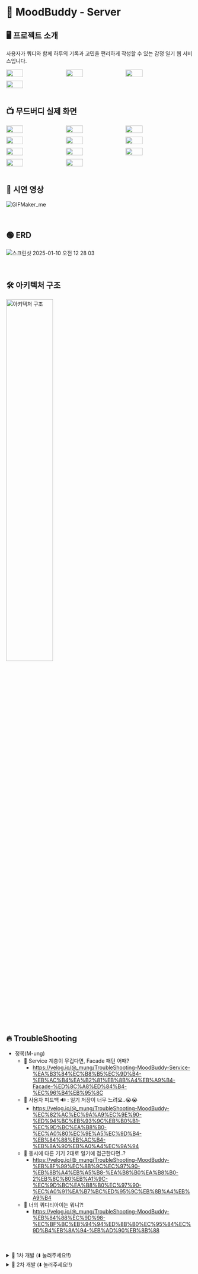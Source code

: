 # 📔 MoodBuddy - Server

## 🖥️ 프로젝트 소개
사용자가 쿼디와 함께 하루의 기록과 고민을 편리하게 작성할 수 있는 감정 일기 웹 서비스입니다.

<div style="display: flex; flex-wrap: wrap; gap: 10px;">
  <img src="https://github.com/user-attachments/assets/61b83563-2496-4d61-aa91-29e4392e656f" width="30%">
  <img src="https://github.com/user-attachments/assets/5c030d7a-882c-4ad2-af45-4086d8b97561" width="30%">
  <img src="https://github.com/user-attachments/assets/dc002fed-dc2c-4511-816c-e321090d119d" width="30%">
  <img src="https://github.com/user-attachments/assets/26d15186-8bcf-4c3a-91a8-b3cd98b69e89" width="30%">
</div>

<br>

## 📺 무드버디 실제 화면
<div style="display: flex; flex-wrap: wrap; gap: 10px;">
  <img src="https://github.com/user-attachments/assets/dc521e90-b4fd-4cd2-94e2-1e2d2a93dbbb" width="30%">
  <img src="https://github.com/user-attachments/assets/8db0dbf0-0c61-420b-9bb1-497f80b802dc" width="30%">
  <img src="https://github.com/user-attachments/assets/fe4a279c-d872-48eb-ab29-2de2627d7631" width="30%">
  <img src="https://github.com/user-attachments/assets/1d4a8bdc-5dc6-4015-861a-9f135cf07273" width="30%">
  <img src="https://github.com/user-attachments/assets/b91aeb51-91fe-4059-a2ca-01e257a7f166" width="30%">
  <img src="https://github.com/user-attachments/assets/3ec5da46-63de-4b67-99a3-aea10dd2477f" width="30%">
  <img src="https://github.com/user-attachments/assets/7e1354f8-dbb5-47f8-925a-f3e44304e068" width="30%">
  <img src="https://github.com/user-attachments/assets/73ad1b66-6ce5-4dc1-b5fd-f6b69f26f562" width="30%">
  <img src="https://github.com/user-attachments/assets/9e3b67a0-2eee-443f-ad79-c42af3acaad7" width="30%">
  <img src="https://github.com/user-attachments/assets/3d6159c0-b8f8-4f61-a8cf-dea0c27aa423" width="30%">
  <img src="https://github.com/user-attachments/assets/5ecc9021-4309-44a1-bf54-f585b7707b3d" width="30%">
</div>

<br>

## 🎥 시연 영상
![GIFMaker_me](https://github.com/user-attachments/assets/2a61f871-a1ca-402a-98a2-3643112e5b53)

<br>

## 🟢 ERD
![스크린샷 2025-01-10 오전 12 28 03](https://github.com/user-attachments/assets/7e43f023-2833-4a38-bf90-5dc60daec830)

<br>

## 🛠️ 아키텍처 구조
<img src="https://github.com/user-attachments/assets/13de24d9-5fd4-43c7-a5da-e324f6b4d867" alt="아키텍처 구조" width="50%">

<br>

## 🔥 TroubleShooting
- 정목(M-ung)
  - 📍 Service 계층이 무겁다면, Facade 패턴 어때?
    -  https://velog.io/@_mung/TroubleShooting-MoodBuddy-Service-%EA%B3%84%EC%B8%B5%EC%9D%B4-%EB%AC%B4%EA%B2%81%EB%8B%A4%EB%A9%B4-Facade-%ED%8C%A8%ED%84%B4-%EC%96%B4%EB%95%8C
  - 📍 사용자 피드백 🔊 : 일기 저장이 너무 느려요..😭😭
    -  https://velog.io/@_mung/TroubleShooting-MoodBuddy-%EC%82%AC%EC%9A%A9%EC%9E%90-%ED%94%BC%EB%93%9C%EB%B0%B1-%EC%9D%BC%EA%B8%B0-%EC%A0%80%EC%9E%A5%EC%9D%B4-%EB%84%88%EB%AC%B4-%EB%8A%90%EB%A0%A4%EC%9A%94
  - 📍 동시에 다른 기기 2대로 일기에 접근한다면..?
    - https://velog.io/@_mung/TroubleShooting-MoodBuddy-%EB%8F%99%EC%8B%9C%EC%97%90-%EB%8B%A4%EB%A5%B8-%EA%B8%B0%EA%B8%B0-2%EB%8C%80%EB%A1%9C-%EC%9D%BC%EA%B8%B0%EC%97%90-%EC%A0%91%EA%B7%BC%ED%95%9C%EB%8B%A4%EB%A9%B4
  - 📍 너의 쿼디티아이는 뭐니?!
    - https://velog.io/@_mung/TroubleShooting-MoodBuddy-%EB%84%88%EC%9D%98-%EC%BF%BC%EB%94%94%ED%8B%B0%EC%95%84%EC%9D%B4%EB%8A%94-%EB%AD%90%EB%8B%88 
    
<br>
<br>

<details>
  <summary> 💊 1차 개발 (⬇️ 눌러주세요‼️) </summary>
  
  ## 🕰️ 개발 기간
  * 24.03.01 - 24.07.27
  
  <br>
  
  ## ⚙️ 개발 환경
  - `Java 17`
  - **IDE** : IntelliJ IDEA
  - **Framework** : Springboot(3.2.6)
  - **Database** : MySQL
  - **ORM** : Hibernate (Spring Data JPA 사용)
  
  <br>
  
  ## 🧑‍🤝‍🧑 멤버 구성
  <p>
      <a href="https://github.com/M-ung">
        <img src="https://avatars.githubusercontent.com/u/126846468?v=4" width="100">
      </a>
      <a href="https://github.com/dylee00">
        <img src="https://avatars.githubusercontent.com/u/135154209?v=4" width="100">
      </a>
      <a href="https://github.com/zzammin">
        <img src="https://avatars.githubusercontent.com/u/105933726?v=4" width="100"> 
      </a>
  </p>
  
  <br>
  
  ## 📝 규칙
  
  - **커밋 컨벤션**
      - Feat: 새로운 기능 추가
      - Fix: 버그 수정
      - Docs: 문서 수정
      - Style: 코드 포맷팅, 세미콜론 누락, 코드 변경이 없는 경우
      - Refactor: 코드 리팩토링
      - Test: 테스트 코드, 리팩토링 테스트 코드 추가
      - Chore: 빌드 업무 수정, 패키지 매니저 수정
  
  - **Branch 규칙**
      - 각자의 깃 닉네임을 딴 branch 명을 사용한다.
      - 예시
          - git checkout -b mung
  
  - **Commit message 규칙**
      - 종류: 메시지
      - 예시
          - feat: 커밋 내용 - #브랜치명
          - feat: 로그인 구현 - #mung
  
  - **DTO 규칙**
      - 엔티티명 + Res/Req + 역할 + DTO
      - 예시
          - UserResSaveDTO
          - PostReqSaveDTO

</details>


<details>
  <summary> 💊 2차 개발 (⬇️ 눌러주세요‼️) </summary>
  
  ## 🕰️ 개발 기간
  * 24.08.01 - 진행 중
  
  <br>
  
  ## ⚙️ 개발 환경
  - `Java 21`
  - **IDE** : IntelliJ IDEA
  - **Framework** : Springboot(3.3.7)
  - **Database** : MySQL
  - **ORM** : Hibernate (Spring Data JPA 사용)
  
  <br>
  
  ## 🧑‍🤝‍🧑 멤버 구성
  <p>
      <a href="https://github.com/M-ung">
        <img src="https://avatars.githubusercontent.com/u/126846468?v=4" width="100">
      </a>
      <a href="https://github.com/zzammin">
        <img src="https://avatars.githubusercontent.com/u/105933726?v=4" width="100"> 
      </a>
  </p>
  
  <br>
  
  ## 📝 규칙
  
  - **커밋 컨벤션**
      - Feat: 새로운 기능 추가
      - Fix: 버그 수정
      - Docs: 문서 수정
      - Style: 코드 포맷팅, 세미콜론 누락, 코드 변경이 없는 경우
      - Refactor: 코드 리팩토링
      - Test: 테스트 코드, 리팩토링 테스트 코드 추가
      - Chore: 빌드 업무 수정, 패키지 매니저 수정
  
  - **Branch 규칙**
      - 각자의 깃 타입과 이슈번호를 딴 branch 명을 사용한다.
      - 예시
          - git checkout -b 타입/#이슈번호
          - git checkout -b feature/#5
  
  - **Commit message 규칙**
      - "타입(앞글자를 대문자로): 커밋 메세지 - #이슈번호" 형식으로 작성한다.
      - 예시
          - Feat: 커밋 내용 - #이슈번호
          - Feat: 로그인 구현 - #5
  
  - **DTO 규칙**
      - 엔티티명 + Res/Req + 역할 + DTO
      - 예시
          - UserResSaveDTO
          - PostReqSaveDTO
  
</details>
